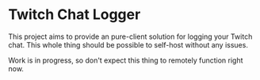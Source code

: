 # Twitch Chat Logger
This project aims to provide an pure-client solution for logging your Twitch chat.
This whole thing should be possible to self-host without any issues.

Work is in progress, so don't expect this thing to remotely function right now.